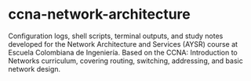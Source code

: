 # ccna-network-architecture
Configuration logs, shell scripts, terminal outputs, and study notes developed for the Network Architecture and Services (AYSR) course at Escuela Colombiana de Ingeniería. Based on the CCNA: Introduction to Networks curriculum, covering routing, switching, addressing, and basic network design.
